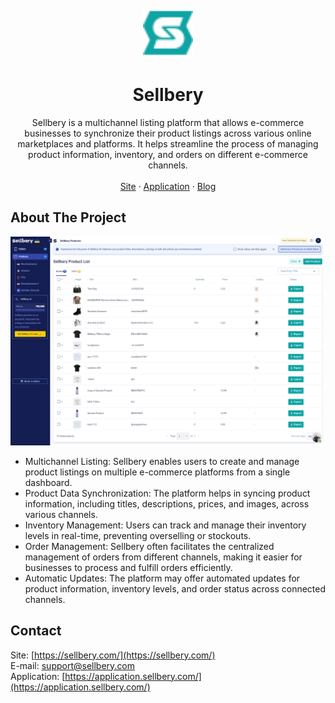 <!-- PROJECT LOGO -->
<br />
<div align="center">
  <a href="https://github.com/Sellbery-Inc/sellbery/">
    <img src="images/sellbery-icon.svg" alt="Logo" width="80" height="80">
  </a>
  <h1 align="center">Sellbery</h1>

  <p align="center">
    Sellbery is a multichannel listing platform that allows e-commerce businesses to synchronize their product listings across various online marketplaces and platforms. It helps streamline the process of managing product information, inventory, and orders on different e-commerce channels.
    <br />
    <br />
    <a href="https://sellbery.com/">Site</a>
    ·
    <a href="https://application.sellbery.com/">Application</a>
    ·
    <a href="https://sellbery.com/blog">Blog</a>
  </p>
</div>


<!-- ABOUT THE PROJECT -->

## About The Project

[![Sellbery products][product-screenshot]](https://application.sellbery.com/)


* Multichannel Listing: Sellbery enables users to create and manage product listings on multiple e-commerce platforms
  from a single dashboard.
* Product Data Synchronization: The platform helps in syncing product information, including titles, descriptions,
  prices, and images, across various channels.
* Inventory Management: Users can track and manage their inventory levels in real-time, preventing overselling or
  stockouts.
* Order Management: Sellbery often facilitates the centralized management of orders from different channels, making it
  easier for businesses to process and fulfill orders efficiently.
* Automatic Updates: The platform may offer automated updates for product information, inventory levels, and order
  status across connected channels.

<!-- CONTACT -->

## Contact

Site: [https://sellbery.com/](https://sellbery.com/)
<br>
E-mail: <a href="mailto:support@sellbery.com">support@sellbery.com</a>
<br>
Application: [https://application.sellbery.com/](https://application.sellbery.com/)


<!-- MARKDOWN LINKS & IMAGES -->

[product-screenshot]: images/sellbery-products.png

